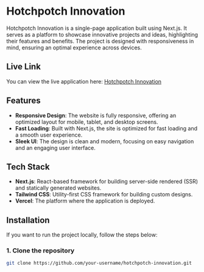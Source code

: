 # Hotchpotch Innovation

Hotchpotch Innovation is a single-page application built using Next.js. It serves as a platform to showcase innovative projects and ideas, highlighting their features and benefits. The project is designed with responsiveness in mind, ensuring an optimal experience across devices.

## Live Link

You can view the live application here: [Hotchpotch Innovation](https://hotchpotch-innovation.vercel.app/)

## Features

- **Responsive Design**: The website is fully responsive, offering an optimized layout for mobile, tablet, and desktop screens.
- **Fast Loading**: Built with Next.js, the site is optimized for fast loading and a smooth user experience.
- **Sleek UI**: The design is clean and modern, focusing on easy navigation and an engaging user interface.

## Tech Stack

- **Next.js**: React-based framework for building server-side rendered (SSR) and statically generated websites.
- **Tailwind CSS**: Utility-first CSS framework for building custom designs.
- **Vercel**: The platform where the application is deployed.

## Installation

If you want to run the project locally, follow the steps below:

### 1. Clone the repository
```bash
git clone https://github.com/your-username/hotchpotch-innovation.git
